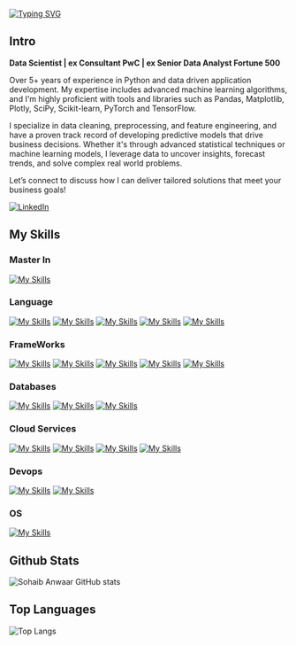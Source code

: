 <a href="https://git.io/typing-svg"><img src="https://readme-typing-svg.demolab.com?font=Fira+Code&size=40&pause=1000&color=06C996&background=FF331B00&center=true&vCenter=true&multiline=true&random=true&width=1500&height=100&lines=Analyze+%7C+Predict+%7C+Deploy" alt="Typing SVG" /></a>

## Intro

**Data Scientist | ex Consultant PwC | ex Senior Data Analyst Fortune 500**

Over 5+ years of experience in Python and data driven application development. My expertise includes advanced machine learning algorithms, and I'm highly proficient with tools and libraries such as Pandas, Matplotlib, Plotly, SciPy, Scikit-learn, PyTorch and TensorFlow.

I specialize in data cleaning, preprocessing, and feature engineering, and have a proven track record of developing predictive models that drive business decisions. Whether it's through advanced statistical techniques or machine learning models, I leverage data to uncover insights, forecast trends, and solve complex real world problems.

Let’s connect to discuss how I can deliver tailored solutions that meet your business goals!

[![LinkedIn](https://img.shields.io/badge/LinkedIn-%230077B5.svg?logo=linkedin&logoColor=white)](https://www.linkedin.com/in/arshmankhalid/)


## My Skills

### Master In

[![My Skills](https://skillicons.dev/icons?i=ai)](Artifical-Intellignce)

### Language

[![My Skills](https://skillicons.dev/icons?i=python)](python)
[![My Skills](https://skillicons.dev/icons?i=r)](r)
[![My Skills](https://skillicons.dev/icons?i=scala)](scala)
[![My Skills](https://skillicons.dev/icons?i=bash)](bash)
[![My Skills](https://skillicons.dev/icons?i=cpp)](cpp)

### FrameWorks

[![My Skills](https://skillicons.dev/icons?i=django)](Django)
[![My Skills](https://skillicons.dev/icons?i=flask)](flask)
[![My Skills](https://skillicons.dev/icons?i=fastapi)](FastApi)
[![My Skills](https://skillicons.dev/icons?i=tensorflow)](Tensorflow)
[![My Skills](https://skillicons.dev/icons?i=pytorch)](Pytorch)

### Databases

[![My Skills](https://skillicons.dev/icons?i=mysql)](MySql)
[![My Skills](https://skillicons.dev/icons?i=postgresql)](Postgres)
[![My Skills](https://skillicons.dev/icons?i=mongodb)](MongoDb)


### Cloud Services

[![My Skills](https://skillicons.dev/icons?i=aws)](AWS)
[![My Skills](https://skillicons.dev/icons?i=azure)](Azure)
[![My Skills](https://skillicons.dev/icons?i=googlecloud)](GoogleCloud)
[![My Skills](https://skillicons.dev/icons?i=heroku)](Heroku)


### Devops

[![My Skills](https://skillicons.dev/icons?i=docker)](Docker)
[![My Skills](https://skillicons.dev/icons?i=kubernetes)](Kubernetes)

### OS

[![My Skills](https://skillicons.dev/icons?i=linux,osx)](https://skillicons.dev)

## Github Stats

![Sohaib Anwaar GitHub stats](https://github-readme-stats.vercel.app/api?username=arshmankhalid88&show_icons=true&theme=transparent)

## Top Languages

![Top Langs](https://github-readme-stats.vercel.app/api/top-langs/?username=arshmankhalid88&hide_progress=true&theme=dark)



